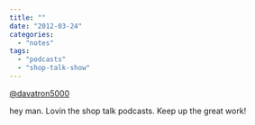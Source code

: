 ```yaml
---
title: ""
date: "2012-03-24"
categories: 
  - "notes"
tags: 
  - "podcasts"
  - "shop-talk-show"
---
```


[@davatron5000](https://twitter.com/davatron5000)

hey man. Lovin the shop talk podcasts. Keep up the great work!
